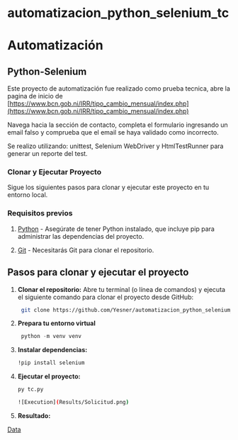 # automatizacion_python_selenium_tc

# Automatización 
## Python-Selenium

Este proyecto de automatización fue realizado como prueba tecnica, abre la pagina de inicio de [https://www.bcn.gob.ni/IRR/tipo_cambio_mensual/index.php](https://www.bcn.gob.ni/IRR/tipo_cambio_mensual/index.php)

Navega hacia la sección de contacto, completa el formulario ingresando un email falso y comprueba que el email se haya validado como incorrecto.

Se realizo utilizando: unittest, Selenium WebDriver y HtmlTestRunner para generar un reporte del test.

### Clonar y Ejecutar Proyecto

Sigue los siguientes pasos para clonar y ejecutar este proyecto en tu entorno local.

### Requisitos previos

1. [Python](https://www.python.org/) - Asegúrate de tener Python instalado, que incluye pip para administrar las dependencias del proyecto.

3. [Git](https://git-scm.com/) - Necesitarás Git para clonar el repositorio.

## Pasos para clonar y ejecutar el proyecto

1. **Clonar el repositorio:**
   Abre tu terminal (o línea de comandos) y ejecuta el siguiente comando para clonar el proyecto desde GitHub:

   ```bash data-copyable
    git clone https://github.com/Yesner/automatizacion_python_selenium_tc.git

2. **Prepara tu entorno virtual** 
  
   ```python data-copyable
    python -m venv venv

   
3. **Instalar dependencias:**
    
    ```bash data-copyable
   !pip install selenium   

4. **Ejecutar el proyecto:**

    ```bash data-copyable
    py tc.py

    ![Execution](Results/Solicitud.png)

5. **Resultado:**

[Data](Results/datos.csv)